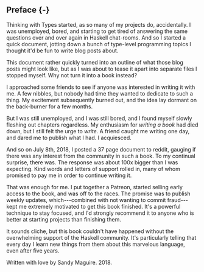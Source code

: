 ## Preface {-}

Thinking with Types started, as so many of my projects do, accidentally. I was
unemployed, bored, and starting to get tired of answering the same questions
over and over again in Haskell chat-rooms. And so I started a quick document,
jotting down a bunch of type-level programming topics I thought it'd be fun to
write blog posts about.

This document rather quickly turned into an outline of what those blog posts
might look like, but as I was about to tease it apart into separate files I
stopped myself. Why not turn it into a book instead?

I approached some friends to see if anyone was interested in writing it with me.
A few nibbles, but nobody had time they wanted to dedicate to such a thing. My
excitement subsequently burned out, and the idea lay dormant on the
back-burner for a few months.

But I was still unemployed, and I was still bored, and I found myself slowly
fleshing out chapters regardless. My enthusiasm for *writing a book* had
died down, but I still felt the urge to *write.* A friend caught me writing
one day, and dared me to publish what I had. I acquiesced.

And so on July 8th, 2018, I posted a 37 page document to reddit, gauging if
there was any interest from the community in such a book. To my continual
surprise, there was. The response was about 100x bigger than I was expecting.
Kind words and letters of support rolled in, many of whom promised to pay me in
order to continue writing it.

That was enough for me. I put together a Patreon, started selling early access
to the book, and was off to the races. The promise was to publish weekly
updates, which---combined with not wanting to commit fraud---kept me extremely
motivated to get this book finished. It's a powerful technique to stay focused,
and I'd strongly recommend it to anyone who is better at starting projects than
finishing them.

It sounds cliche, but this book couldn't have happened without the overwhelming
support of the Haskell community. It's particularly telling that every day I
learn new things from them about this marvelous language, even after five years.

Written with love by Sandy Maguire. 2018.



